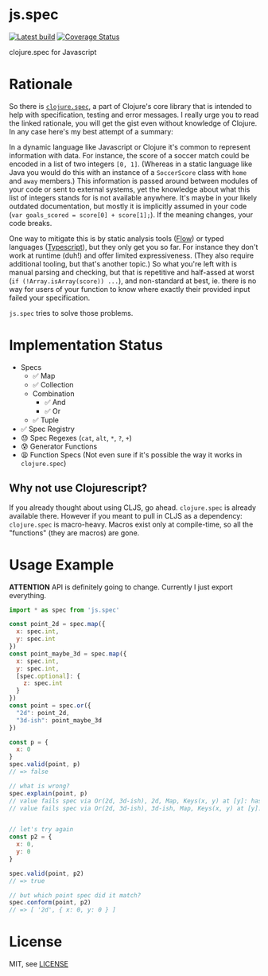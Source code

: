 # js.spec

[![Latest build](https://travis-ci.org/prayerslayer/js.spec.svg)](https://travis-ci.org/prayerslayer/js.spec)
[![Coverage Status](https://coveralls.io/repos/github/prayerslayer/js.spec/badge.svg?branch=master)](https://coveralls.io/github/prayerslayer/js.spec?branch=master)

clojure.spec for Javascript

# Rationale

So there is [`clojure.spec`](http://clojure.org/about/spec), a part of Clojure's core library that is intended to help with specification, testing and error messages. I really urge you to read the linked rationale, you will get the gist even without knowledge of Clojure. In any case here's my best attempt of a summary:

In a dynamic language like Javascript or Clojure it's common to represent information with data. For instance, the score of a soccer match could be encoded in a list of two integers `[0, 1]`. (Whereas in a static language like Java you would do this with an instance of a `SoccerScore` class with `home` and `away` members.) This information is passed around between modules of your code or sent to external systems, yet the knowledge about what this list of integers stands for is not available anywhere. It's maybe in your likely outdated documentation, but mostly it is implicitly assumed in your code (`var goals_scored = score[0] + score[1];`). If the meaning changes, your code breaks.

One way to mitigate this is by static analysis tools ([Flow](https://github.com/facebook/flow)) or typed languages ([Typescript](https://www.typescriptlang.org/)), but they only get you so far. For instance they don't work at runtime (duh!) and offer limited expressiveness. (They also require additional tooling, but that's another topic.) So what you're left with is manual parsing and checking, but that is repetitive and half-assed at worst (`if (!Array.isArray(score)) ...`), and non-standard at best, ie. there is no way for users of your function to know where exactly their provided input failed your specification.

`js.spec` tries to solve those problems.

# Implementation Status

* Specs
  * ✅ Map
  * ✅ Collection
  * Combination
    * ✅ And
    * ✅ Or
  * ✅ Tuple
* ✅ Spec Registry
* 😓 Spec Regexes (`cat`, `alt`, `*`, `?`, `+`)
* 😰 Generator Functions
* 😫 Function Specs (Not even sure if it's possible the way it works in `clojure.spec`)

## Why not use Clojurescript?

If you already thought about using CLJS, go ahead. `clojure.spec` is already available there. However if you meant to pull in CLJS as a dependency: `clojure.spec` is macro-heavy. Macros exist only at compile-time, so all the "functions" (they are macros) are gone.

# Usage Example

**ATTENTION** API is definitely going to change. Currently I just export everything.

~~~ javascript
import * as spec from 'js.spec'

const point_2d = spec.map({
  x: spec.int,
  y: spec.int
})
const point_maybe_3d = spec.map({
  x: spec.int,
  y: spec.int,
  [spec.optional]: {
    z: spec.int
  }
})
const point = spec.or({
  "2d": point_2d,
  "3d-ish": point_maybe_3d
})

const p = {
  x: 0
}
spec.valid(point, p)
// => false

// what is wrong?
spec.explain(point, p)
// value fails spec via Or(2d, 3d-ish), 2d, Map, Keys(x, y) at [y]: hasKey failed for undefined
// value fails spec via Or(2d, 3d-ish), 3d-ish, Map, Keys(x, y) at [y]: hasKey failed for undefined


// let's try again
const p2 = {
  x: 0,
  y: 0
}

spec.valid(point, p2)
// => true

// but which point spec did it match?
spec.conform(point, p2)
// => [ '2d', { x: 0, y: 0 } ]
~~~

# License

MIT, see [LICENSE](LICENSE.md)
